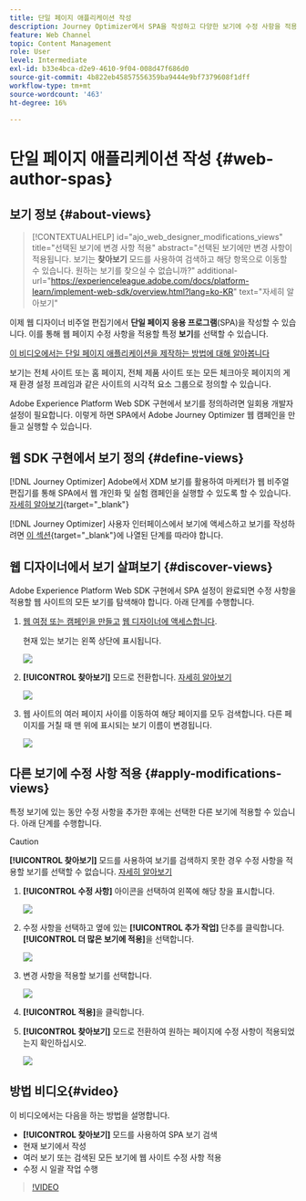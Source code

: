 ```yaml
---
title: 단일 페이지 애플리케이션 작성
description: Journey Optimizer에서 SPA을 작성하고 다양한 보기에 수정 사항을 적용하는 방법에 대해 알아봅니다
feature: Web Channel
topic: Content Management
role: User
level: Intermediate
exl-id: b33e4bca-d2e9-4610-9f04-008d47f686d0
source-git-commit: 4b822eb45857556359ba9444e9bf7379608f1dff
workflow-type: tm+mt
source-wordcount: '463'
ht-degree: 16%

---
```


# 단일 페이지 애플리케이션 작성 {#web-author-spas}

## 보기 정보 {#about-views}

>[!CONTEXTUALHELP]
>id="ajo_web_designer_modifications_views"
>title="선택된 보기에 변경 사항 적용"
>abstract="선택된 보기에만 변경 사항이 적용됩니다. 보기는 **찾아보기** 모드를 사용하여 검색하고 해당 항목으로 이동할 수 있습니다. 원하는 보기를 찾으실 수 없습니까?"
>additional-url="https://experienceleague.adobe.com/docs/platform-learn/implement-web-sdk/overview.html?lang=ko-KR" text="자세히 알아보기"

이제 웹 디자이너 비주얼 편집기에서 **단일 페이지 응용 프로그램**(SPA)을 작성할 수 있습니다. 이를 통해 웹 페이지 수정 사항을 적용할 특정 **보기**&#x200B;를 선택할 수 있습니다.

[이 비디오에서는 단일 페이지 애플리케이션을 제작하는 방법에 대해 알아봅니다](#video)

보기는 전체 사이트 또는 홈 페이지, 전체 제품 사이트 또는 모든 체크아웃 페이지의 게재 환경 설정 프레임과 같은 사이트의 시각적 요소 그룹으로 정의할 수 있습니다.

Adobe Experience Platform Web SDK 구현에서 보기를 정의하려면 일회용 개발자 설정이 필요합니다. 이렇게 하면 SPA에서 Adobe Journey Optimizer 웹 캠페인을 만들고 실행할 수 있습니다.

## 웹 SDK 구현에서 보기 정의 {#define-views}

[!DNL Journey Optimizer] Adobe에서 XDM 보기를 활용하여 마케터가 웹 비주얼 편집기를 통해 SPA에서 웹 개인화 및 실험 캠페인을 실행할 수 있도록 할 수 있습니다. [자세히 알아보기](https://experienceleague.adobe.com/docs/experience-platform/edge/personalization/ajo/web-spa-implementation.html?lang=ko){target="_blank"}

[!DNL Journey Optimizer] 사용자 인터페이스에서 보기에 액세스하고 보기를 작성하려면 [이 섹션](https://experienceleague.adobe.com/docs/experience-platform/edge/personalization/ajo/web-spa-implementation.html#implement-xdm-views){target="_blank"}에 나열된 단계를 따라야 합니다.

## 웹 디자이너에서 보기 살펴보기 {#discover-views}

Adobe Experience Platform Web SDK 구현에서 SPA 설정이 완료되면 수정 사항을 적용할 웹 사이트의 모든 보기를 탐색해야 합니다. 아래 단계를 수행합니다.

1. [웹 여정 또는 캠페인을 만들고](create-web.md) [웹 디자이너에 액세스합니다](web-visual-editor.md).

   현재 있는 보기는 왼쪽 상단에 표시됩니다.

   ![](assets/web-designer-view-home.png)

1. **[!UICONTROL 찾아보기]** 모드로 전환합니다. [자세히 알아보기](web-visual-editor.md#browse-mode)

   ![](assets/web-designer-view-browse.png)

1. 웹 사이트의 여러 페이지 사이를 이동하여 해당 페이지를 모두 검색합니다. 다른 페이지를 거칠 때 맨 위에 표시되는 보기 이름이 변경됩니다.

   ![](assets/web-designer-other-view.png)

## 다른 보기에 수정 사항 적용 {#apply-modifications-views}

특정 보기에 있는 동안 수정 사항을 추가한 후에는 선택한 다른 보기에 적용할 수 있습니다. 아래 단계를 수행합니다.

>[!CAUTION]
>
>**[!UICONTROL 찾아보기]** 모드를 사용하여 보기를 검색하지 못한 경우 수정 사항을 적용할 보기를 선택할 수 없습니다. [자세히 알아보기](#discover-views)

1. **[!UICONTROL 수정 사항]** 아이콘을 선택하여 왼쪽에 해당 창을 표시합니다.

   ![](assets/web-designer-view-modifications-pane.png)

1. 수정 사항을 선택하고 옆에 있는 **[!UICONTROL 추가 작업]** 단추를 클릭합니다. **[!UICONTROL 더 많은 보기에 적용]**&#x200B;을 선택합니다.

   ![](assets/web-designer-modifications-more-actions.png)

1. 변경 사항을 적용할 보기를 선택합니다.

   ![](assets/web-designer-modifications-apply-to.png)

1. **[!UICONTROL 적용]**&#x200B;을 클릭합니다.

1. **[!UICONTROL 찾아보기]** 모드로 전환하여 원하는 페이지에 수정 사항이 적용되었는지 확인하십시오.

   ![](assets/web-designer-modifications-applied-view.png)

## 방법 비디오{#video}

이 비디오에서는 다음을 하는 방법을 설명합니다.

* **[!UICONTROL 찾아보기]** 모드를 사용하여 SPA 보기 검색
* 현재 보기에서 작성
* 여러 보기 또는 검색된 모든 보기에 웹 사이트 수정 사항 적용
* 수정 시 일괄 작업 수행

>[!VIDEO](https://video.tv.adobe.com/v/3424536/?quality=12&learn=on)

